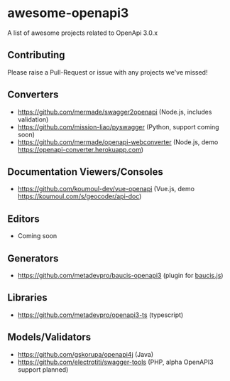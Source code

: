 # awesome-openapi3
A list of awesome projects related to OpenApi 3.0.x

## Contributing

Please raise a Pull-Request or issue with any projects we've missed!

## Converters

* https://github.com/mermade/swagger2openapi (Node.js, includes validation)
* https://github.com/mission-liao/pyswagger (Python, support coming soon)
* https://github.com/mermade/openapi-webconverter (Node.js, demo https://openapi-converter.herokuapp.com)

##  Documentation Viewers/Consoles

* https://github.com/koumoul-dev/vue-openapi (Vue.js, demo https://koumoul.com/s/geocoder/api-doc)

## Editors

* Coming soon

## Generators

* https://github.com/metadevpro/baucis-openapi3 (plugin for [baucis.js](https://github.com/wprl/baucis))

## Libraries
* https://github.com/metadevpro/openapi3-ts (typescript)

## Models/Validators

* https://github.com/gskorupa/openapi4j (Java)
* https://github.com/electrotiti/swagger-tools (PHP, alpha OpenAPI3 support planned)
